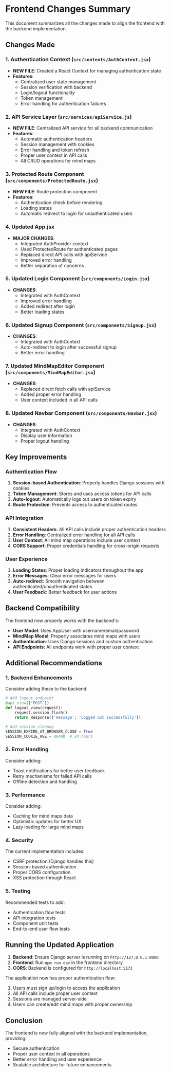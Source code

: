 # Frontend Changes Summary

This document summarizes all the changes made to align the frontend with the backend implementation.

## Changes Made

### 1. Authentication Context (`src/contexts/AuthContext.jsx`)
- **NEW FILE**: Created a React Context for managing authentication state
- **Features**:
  - Centralized user state management
  - Session verification with backend
  - Login/logout functionality
  - Token management
  - Error handling for authentication failures

### 2. API Service Layer (`src/services/apiService.js`)
- **NEW FILE**: Centralized API service for all backend communication
- **Features**:
  - Automatic authentication headers
  - Session management with cookies
  - Error handling and token refresh
  - Proper user context in API calls
  - All CRUD operations for mind maps

### 3. Protected Route Component (`src/components/ProtectedRoute.jsx`)
- **NEW FILE**: Route protection component
- **Features**:
  - Authentication check before rendering
  - Loading states
  - Automatic redirect to login for unauthenticated users

### 4. Updated App.jsx
- **MAJOR CHANGES**:
  - Integrated AuthProvider context
  - Used ProtectedRoute for authenticated pages
  - Replaced direct API calls with apiService
  - Improved error handling
  - Better separation of concerns

### 5. Updated Login Component (`src/components/Login.jsx`)
- **CHANGES**:
  - Integrated with AuthContext
  - Improved error handling
  - Added redirect after login
  - Better loading states

### 6. Updated Signup Component (`src/components/Signup.jsx`)
- **CHANGES**:
  - Integrated with AuthContext
  - Auto-redirect to login after successful signup
  - Better error handling

### 7. Updated MindMapEditor Component (`src/components/MindMapEditor.jsx`)
- **CHANGES**:
  - Replaced direct fetch calls with apiService
  - Added proper error handling
  - User context included in all API calls

### 8. Updated Navbar Component (`src/components/Navbar.jsx`)
- **CHANGES**:
  - Integrated with AuthContext
  - Display user information
  - Proper logout handling

## Key Improvements

### Authentication Flow
1. **Session-based Authentication**: Properly handles Django sessions with cookies
2. **Token Management**: Stores and uses access tokens for API calls
3. **Auto-logout**: Automatically logs out users on token expiry
4. **Route Protection**: Prevents access to authenticated routes

### API Integration
1. **Consistent Headers**: All API calls include proper authentication headers
2. **Error Handling**: Centralized error handling for all API calls
3. **User Context**: All mind map operations include user context
4. **CORS Support**: Proper credentials handling for cross-origin requests

### User Experience
1. **Loading States**: Proper loading indicators throughout the app
2. **Error Messages**: Clear error messages for users
3. **Auto-redirect**: Smooth navigation between authenticated/unauthenticated states
4. **User Feedback**: Better feedback for user actions

## Backend Compatibility

The frontend now properly works with the backend's:
- **User Model**: Uses AppUser with username/email/password
- **MindMap Model**: Properly associates mind maps with users
- **Authentication**: Uses Django sessions and custom authentication
- **API Endpoints**: All endpoints work with proper user context

## Additional Recommendations

### 1. Backend Enhancements
Consider adding these to the backend:
```python
# Add logout endpoint
@api_view(['POST'])
def logout_view(request):
    request.session.flush()
    return Response({'message': 'Logged out successfully'})

# Add session cleanup
SESSION_EXPIRE_AT_BROWSER_CLOSE = True
SESSION_COOKIE_AGE = 86400  # 24 hours
```

### 2. Error Handling
Consider adding:
- Toast notifications for better user feedback
- Retry mechanisms for failed API calls
- Offline detection and handling

### 3. Performance
Consider adding:
- Caching for mind maps data
- Optimistic updates for better UX
- Lazy loading for large mind maps

### 4. Security
The current implementation includes:
- CSRF protection (Django handles this)
- Session-based authentication
- Proper CORS configuration
- XSS protection through React

### 5. Testing
Recommended tests to add:
- Authentication flow tests
- API integration tests
- Component unit tests
- End-to-end user flow tests

## Running the Updated Application

1. **Backend**: Ensure Django server is running on `http://127.0.0.1:8000`
2. **Frontend**: Run `npm run dev` in the frontend directory
3. **CORS**: Backend is configured for `http://localhost:5173`

The application now has proper authentication flow:
1. Users must sign up/login to access the application
2. All API calls include proper user context
3. Sessions are managed server-side
4. Users can create/edit mind maps with proper ownership

## Conclusion

The frontend is now fully aligned with the backend implementation, providing:
- Secure authentication
- Proper user context in all operations
- Better error handling and user experience
- Scalable architecture for future enhancements
